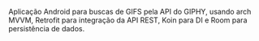 Aplicação Android para buscas de GIFS pela API do GIPHY, usando arch MVVM, Retrofit para integração da API REST, Koin para DI e Room para persistência de dados.

